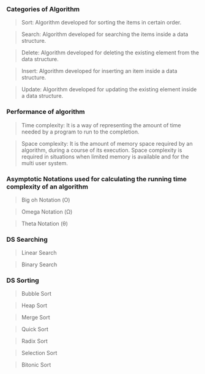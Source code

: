 ### Categories of Algorithm

> Sort: Algorithm developed for sorting the items in certain order.

> Search: Algorithm developed for searching the items inside a data structure.

> Delete: Algorithm developed for deleting the existing element from the data structure.

> Insert: Algorithm developed for inserting an item inside a data structure.

> Update: Algorithm developed for updating the existing element inside a data structure.

### Performance of algorithm
> Time complexity: It is a way of representing the amount of time needed by a program to run to the completion.

> Space complexity: It is the amount of memory space required by an algorithm, during a course of its execution. 
Space complexity is required in situations when limited memory is available and for the multi user system.

### Asymptotic Notations used for calculating the running time complexity of an algorithm

>Big oh Notation (Ο)

>Omega Notation (Ω)

>Theta Notation (θ)

### DS Searching
> Linear Search

> Binary Search

### DS Sorting

> Bubble Sort

> Heap Sort

> Merge Sort

> Quick Sort

> Radix Sort

> Selection Sort

> Bitonic Sort 
